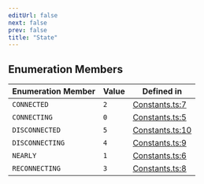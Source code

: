 ```yaml
---
editUrl: false
next: false
prev: false
title: "State"
---
```


## Enumeration Members

| Enumeration Member | Value | Defined in |
| ------ | ------ | ------ |
| <a id="connected" name="connected"></a> `CONNECTED` | `2` | [Constants.ts:7](https://github.com/shipgirlproject/shoukaku/blob/428f92c432a1875d1770e54c312147a1f47a448d/src/Constants.ts#L7) |
| <a id="connecting" name="connecting"></a> `CONNECTING` | `0` | [Constants.ts:5](https://github.com/shipgirlproject/shoukaku/blob/428f92c432a1875d1770e54c312147a1f47a448d/src/Constants.ts#L5) |
| <a id="disconnected" name="disconnected"></a> `DISCONNECTED` | `5` | [Constants.ts:10](https://github.com/shipgirlproject/shoukaku/blob/428f92c432a1875d1770e54c312147a1f47a448d/src/Constants.ts#L10) |
| <a id="disconnecting" name="disconnecting"></a> `DISCONNECTING` | `4` | [Constants.ts:9](https://github.com/shipgirlproject/shoukaku/blob/428f92c432a1875d1770e54c312147a1f47a448d/src/Constants.ts#L9) |
| <a id="nearly" name="nearly"></a> `NEARLY` | `1` | [Constants.ts:6](https://github.com/shipgirlproject/shoukaku/blob/428f92c432a1875d1770e54c312147a1f47a448d/src/Constants.ts#L6) |
| <a id="reconnecting" name="reconnecting"></a> `RECONNECTING` | `3` | [Constants.ts:8](https://github.com/shipgirlproject/shoukaku/blob/428f92c432a1875d1770e54c312147a1f47a448d/src/Constants.ts#L8) |
